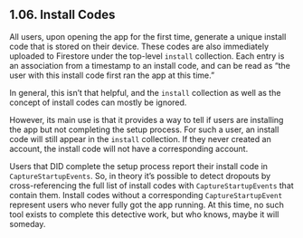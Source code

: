 ## 1.06. Install Codes

All users, upon opening the app for the first time, generate a unique install code that is stored on their device. These codes are also immediately uploaded to Firestore under the top-level `install` collection. Each entry is an association from a timestamp to an install code, and can be read as “the user with this install code first ran the app at this time.”

In general, this isn’t that helpful, and the `install` collection as well as the concept of install codes can mostly be ignored. 

However, its main use is that it provides a way to tell if users are installing the app but not completing the setup process. For such a user, an install code will still appear in the `install` collection. If they never created an account, the install code will not have a corresponding account. 

Users that DID complete the setup process report their install code in `CaptureStartupEvents`. So, in theory it’s possible to detect dropouts by cross-referencing the full list of install codes with `CaptureStartupEvents` that contain them. Install codes without a corresponding `CaptureStartupEvent` represent users who never fully got the app running. At this time, no such tool exists to complete this detective work, but who knows, maybe it will someday.
